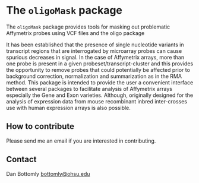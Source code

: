 The `oligoMask` package
=========

The `oligoMask` package provides tools for masking out problematic Affymetrix probes 
using VCF files and the oligo package

It has been established that the presence of single nucleotide variants in 
transcript regions that are interrogated by microarray probes can cause spurious 
decreases in signal.  In the case of Affymetrix arrays, more than one probe is present 
in a given probeset/transcript-cluster and this provides the opportunity to remove probes 
that could potentially be affected prior to background correction, normalization and 
summarization as in the RMA method. This package is intended to provide the user a convenient 
interface between several packages to facilitate analysis of Affymetrix arrays especially the 
Gene and Exon varieties. Although, originally designed for the analysis of expression data 
from mouse recombinant inbred inter-crosses use with human expression arrays is also possible.

How to contribute
---------

Please send me an email if you are interested in contributing.

Contact
---------

Dan Bottomly
bottomly@ohsu.edu
